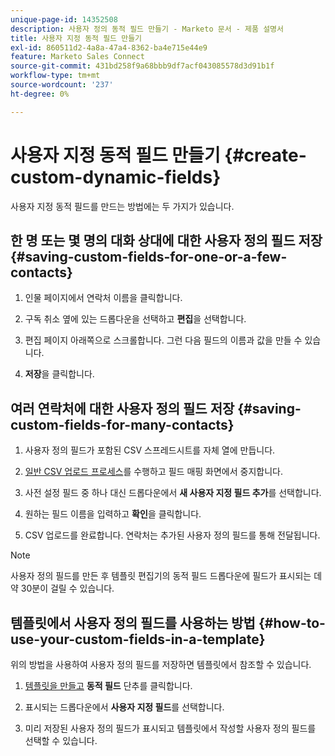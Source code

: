 ```yaml
---
unique-page-id: 14352508
description: 사용자 정의 동적 필드 만들기 - Marketo 문서 - 제품 설명서
title: 사용자 지정 동적 필드 만들기
exl-id: 860511d2-4a8a-47a4-8362-ba4e715e44e9
feature: Marketo Sales Connect
source-git-commit: 431bd258f9a68bbb9df7acf043085578d3d91b1f
workflow-type: tm+mt
source-wordcount: '237'
ht-degree: 0%

---
```


# 사용자 지정 동적 필드 만들기 {#create-custom-dynamic-fields}

사용자 지정 동적 필드를 만드는 방법에는 두 가지가 있습니다.

## 한 명 또는 몇 명의 대화 상대에 대한 사용자 정의 필드 저장 {#saving-custom-fields-for-one-or-a-few-contacts}

1. 인물 페이지에서 연락처 이름을 클릭합니다.

1. 구독 취소 옆에 있는 드롭다운을 선택하고 **편집**&#x200B;을 선택합니다.

1. 편집 페이지 아래쪽으로 스크롤합니다. 그런 다음 필드의 이름과 값을 만들 수 있습니다.

1. **저장**&#x200B;을 클릭합니다.

## 여러 연락처에 대한 사용자 정의 필드 저장 {#saving-custom-fields-for-many-contacts}

1. 사용자 정의 필드가 포함된 CSV 스프레드시트를 자체 열에 만듭니다.

1. [일반 CSV 업로드 프로세스](/help/marketo/product-docs/marketo-sales-connect/people/managing-contacts/import-contacts-via-csv.md)를 수행하고 필드 매핑 화면에서 중지합니다.

1. 사전 설정 필드 중 하나 대신 드롭다운에서 **새 사용자 지정 필드 추가**&#x200B;를 선택합니다.

1. 원하는 필드 이름을 입력하고 **확인**&#x200B;을 클릭합니다.

1. CSV 업로드를 완료합니다. 연락처는 추가된 사용자 정의 필드를 통해 전달됩니다.

>[!NOTE]
>
>사용자 정의 필드를 만든 후 템플릿 편집기의 동적 필드 드롭다운에 필드가 표시되는 데 약 30분이 걸릴 수 있습니다.

## 템플릿에서 사용자 정의 필드를 사용하는 방법 {#how-to-use-your-custom-fields-in-a-template}

위의 방법을 사용하여 사용자 정의 필드를 저장하면 템플릿에서 참조할 수 있습니다.

1. [템플릿을 만들고](/help/marketo/product-docs/marketo-sales-connect/templates/create-a-new-template.md) **동적 필드** 단추를 클릭합니다.

1. 표시되는 드롭다운에서 **사용자 지정 필드**&#x200B;를 선택합니다.

1. 미리 저장된 사용자 정의 필드가 표시되고 템플릿에서 작성할 사용자 정의 필드를 선택할 수 있습니다.
